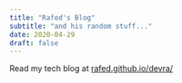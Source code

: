 ```yaml
---
title: "Rafed's Blog"
subtitle: "and his random stuff..."
date: 2020-04-29
draft: false
---
```


<!-- You can add a short description if you want -->

Read my tech blog at [rafed.github.io/devra/](https://rafed.github.io/devra/)